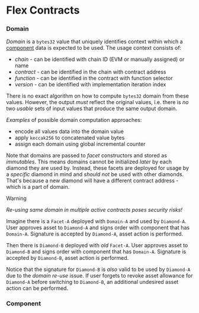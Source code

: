 # Flex Contracts

### Domain

_Domain_ is a `bytes32` value that uniquely identifies context within which a
[component](#component) data is expected to be used. The usage context consists
of:

- _chain_ - can be identified with chain ID (EVM or manually assigned) or name
- _contract_ - can be identified in the chain with contract address
- _function_ - can be identified in the contract with function selector
- _version_ - can be identified with implementation iteration index

There is no exact algorithm on how to compute `bytes32` domain from these
values. However, the output _must_ reflect the original values, i.e. there is
_no_ two _usable_ sets of input values that produce the same output domain.

_Examples_ of possible domain computation approaches:

- encode all values data into the domain value
- apply `keccak256` to concatenated value bytes
- assign each domain using global incremental counter

Note that domains are passed to _facet_ constructors and stored as _immutables_.
This means domains cannot be initialized _later_ by each diamond they are used
by. Instead, these facets are deployed for usage by a _specific_ diamond in mind
and _should not_ be used with other diamonds. That's because a new diamond will
have a different contract address - which is a part of domain.

> [!WARNING]
>
> _Re-using same domain in multiple active contracts poses security risks!_
>
> Imagine there is a `Facet-A` deployed with `Domain-A` and used by `Diamond-A`.
> User approves asset to `Diamond-A` and signs order with component that has
> `Domain-A`. Signature is accepted by `Diamond-A`, asset action is performed.
>
> Then there is `Diamond-B` deployed with _old_ `Facet-A`. User approves asset
> to `Diamond-B` and signs order with component that has `Domain-A`. Signature
> is accepted by `Diamond-B`, asset action is performed.
>
> Notice that the signature for `Diamond-B` is _also_ valid to be used by
> `Diamond-A` due to the _domain re-use_ issue. If user forgets to revoke asset
> allowance for `Diamond-A` before switching to `Diamond-B`, an additional
> undesired asset action can be performed.

### Component
